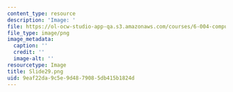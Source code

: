 ```yaml
---
content_type: resource
description: 'Image: '
file: https://ol-ocw-studio-app-qa.s3.amazonaws.com/courses/6-004-computation-structures-spring-2017/9eaf22da9c5e9d4879085db415b1824d_Slide29.png
file_type: image/png
image_metadata:
  caption: ''
  credit: ''
  image-alt: ''
resourcetype: Image
title: Slide29.png
uid: 9eaf22da-9c5e-9d48-7908-5db415b1824d
---
```

